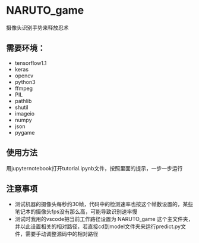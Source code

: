 # NARUTO_game
摄像头识别手势来释放忍术

##  需要环境：  
* tensorflow1.1
* keras
* opencv
* python3
* ffmpeg
* PIL
* pathlib
* shutil
* imageio
* numpy
* json
* pygame

## 使用方法
用jupyternotebook打开tutorial.ipynb文件，按照里面的提示，一步一步运行

## 注意事项
* 测试机器的摄像头每秒约30帧，代码中的检测速率也按这个帧数设置的，某些笔记本的摄像头fps没有那么高，可能导致识别速率慢
* 测试时我用的vscode把当前工作路径设置为 NARUTO_game 这个主文件夹，并以此设置相关的相对路径，若直接cd到model文件夹来运行predict.py文件，需要手动调整源码中的相对路径
